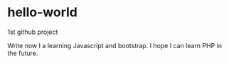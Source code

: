 # hello-world
1st github project


Write now I a learning Javascript and bootstrap. I hope I can learn PHP in the future.
